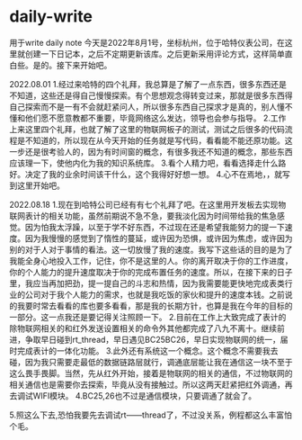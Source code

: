 # daily-write
用于write daily note
今天是2022年8月1号，坐标杭州，位于哈特仪表公司，在这里就创建一下日记本，之后不定期更新该库。之后更新采用评论方式，这样简单直白些。是的。接下来开始吧。

2022.08.01
1.经过来哈特的四个礼拜，我总算是了解了一点东西，很多东西还是不知道，这些还是得自己慢慢探索。有个思想观念得转变过来，那就是很多东西得自己探索而不是一有不会就赶紧问人，所以很多东西自己探求才是真的，别人懂不懂和他们愿不愿意教都不重要，毕竟网络这么发达，领导也会参与指导。
2.工作上来这里四个礼拜，也就了解了这里的物联网板子的测试，测试之后很多的代码流程是不知道的，所以现在从今天开始的任务就是写代码，看看能不能还原功能。这一步还是很考验人的，因为有时间窗的概念，有很多我还不知道的概念，那些东西应该理一下，使他内化为我的知识系统库。
3.看个人精力吧，看看选择走什么路好。决定了我的业余时间该干什么，这个我得好好想一想。
4.心不在焉地，，就写到这里开始吧。


2022.08.18
1.现在到哈特公司已经有有七个礼拜了吧。在这里用开发板去实现物联网表计的相关功能，虽然前期说不急不急，要我淡化因为时间带给我的焦急感觉。因为怕我太浮躁，以至于学不好东西，不过现在还是希望我能努力的提一下速度。因为我慢慢的感觉到了惰性的蔓延，或许因为恐惧，或许因为焦虑，或许因为别的对于人对于事情的看法。这一切放慢了我的速度。我写下这些话的目的是为了我能全身心地投入工作，记住，你不是这里的人。你的离开取决于你的工作进度，你的个人能力的提升速度取决于你的完成布置任务的速度。所以，在接下来的日子里，我应当再加把劲，提一提自己的斗志和热情，因为我需要能更快地完成表类行业的公司对于我个人能力的需求，也就是我吃饭的家伙和提升的速度本钱。之前说的我要时常去看看的库也要多看看，那是我的长期方针，也算是我在今年的目标的一部分。这一点我还是要记得关注照顾一下。
2.目前在工作上大致完成了表计的除物联网相关的和红外发送设置相关的命令外其他都完成了八九不离十。继续前进，争取早日碰到rt_thread，早日遇见BC25BC26，早日实现物联网的统一，届时完成表计的一体化功能。
3.此外还有系统这一个概念。这个概念不需要我去碰，因为我只需要走最低的数据链路层就行，调通底层能让我在通信这一块不至于这么畏手畏脚。当然，先从红外开始，接着是物联网的相关的通信，不过物联网的相关通信也是需要你去探索，毕竟从没有接触过。所以这两天赶紧把红外调通，再去调试WIFI模块。
4.BC25,26也不过是通信模块，只要调通了就会了。

5.照这么下去,恐怕我要先去调试rt——thread了，不过没关系，例程都这么丰富怕个毛。
